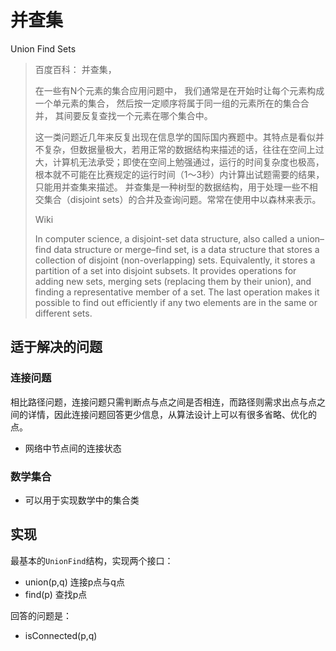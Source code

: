 # 并查集

Union Find Sets

> 百度百科：
> 并查集，
>
> 在一些有N个元素的集合应用问题中，
> 我们通常是在开始时让每个元素构成一个单元素的集合，
> 然后按一定顺序将属于同一组的元素所在的集合合并，
> 其间要反复查找一个元素在哪个集合中。
>
> 这一类问题近几年来反复出现在信息学的国际国内赛题中。其特点是看似并不复杂，但数据量极大，若用正常的数据结构来描述的话，往往在空间上过大，计算机无法承受；即使在空间上勉强通过，运行的时间复杂度也极高，根本就不可能在比赛规定的运行时间（1～3秒）内计算出试题需要的结果，只能用并查集来描述。 并查集是一种树型的数据结构，用于处理一些不相交集合（disjoint sets）的合并及查询问题。常常在使用中以森林来表示。
>
> Wiki
>
> In computer science, a disjoint-set data structure, also called a union–find data structure or merge–find set, is a data structure that stores a collection of disjoint (non-overlapping) sets. Equivalently, it stores a partition of a set into disjoint subsets. It provides operations for adding new sets, merging sets (replacing them by their union), and finding a representative member of a set. The last operation makes it possible to find out efficiently if any two elements are in the same or different sets.
>

## 适于解决的问题

### 连接问题

相比路径问题，连接问题只需判断点与点之间是否相连，而路径则需求出点与点之间的详情，因此连接问题回答更少信息，从算法设计上可以有很多省略、优化的点。

- 网络中节点间的连接状态

### 数学集合

- 可以用于实现数学中的集合类

## 实现

最基本的`UnionFind`结构，实现两个接口：

- union(p,q)
  连接p点与q点
- find(p)
  查找p点

回答的问题是：

- isConnected(p,q)